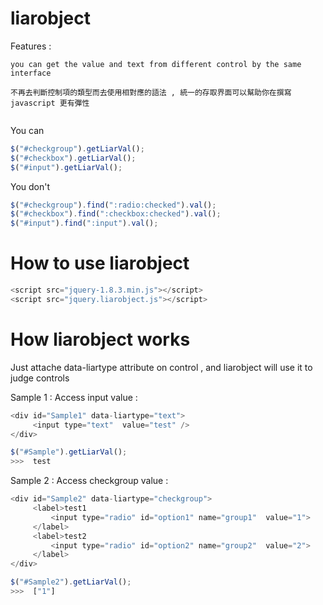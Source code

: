 liarobject
==========

Features : 
```
you can get the value and text from different control by the same interface

不再去判斷控制項的類型而去使用相對應的語法 , 統一的存取界面可以幫助你在撰寫 javascript 更有彈性
   
```


You can

```javascript
$("#checkgroup").getLiarVal();
$("#checkbox").getLiarVal();
$("#input").getLiarVal();
```

You don't
```javascript
$("#checkgroup").find(":radio:checked").val();
$("#checkbox").find(":checkbox:checked").val();
$("#input").find(":input").val();
```

How to use liarobject
==========

```javascript
<script src="jquery-1.8.3.min.js"></script>
<script src="jquery.liarobject.js"></script>
```

How liarobject works
==========
Just attache data-liartype attribute on control , and liarobject will use it to judge controls

Sample 1 : Access input value : 

```javascript
<div id="Sample1" data-liartype="text">
     <input type="text"  value="test" />
</div>

$("#Sample").getLiarVal();
>>>  test
```


Sample 2 : Access checkgroup value : 

```javascript
<div id="Sample2" data-liartype="checkgroup">
     <label>test1
         <input type="radio" id="option1" name="group1"  value="1"> 
     </label>
     <label>test2
         <input type="radio" id="option2" name="group2"  value="2"> 
     </label>  
</div>

$("#Sample2").getLiarVal();
>>>  ["1"]
```








